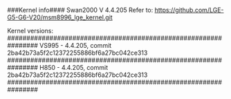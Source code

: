 ###Kernel info####
Swan2000 V 4.4.205
Refer to: https://github.com/LGE-G5-G6-V20/msm8996_lge_kernel.git

Kernel versions:
################################################################
VS995 - 4.4.205, commit 2ba42b73a5f2c12372255886bf6a27bc042ce313
################################################################
H850 - 4.4.205, commit 2ba42b73a5f2c12372255886bf6a27bc042ce313
################################################################
